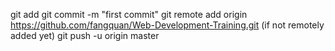 git add
git commit -m "first commit"
git remote add origin https://github.com/fangquan/Web-Development-Training.git
(if not remotely added yet)
git push -u origin master
